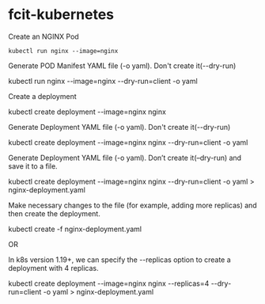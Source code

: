 # fcit-kubernetes

Create an NGINX Pod

```
kubectl run nginx --image=nginx
```

Generate POD Manifest YAML file (-o yaml). Don't create it(--dry-run)

kubectl run nginx --image=nginx --dry-run=client -o yaml

Create a deployment

kubectl create deployment --image=nginx nginx

Generate Deployment YAML file (-o yaml). Don't create it(--dry-run)

kubectl create deployment --image=nginx nginx --dry-run=client -o yaml

Generate Deployment YAML file (-o yaml). Don’t create it(–dry-run) and save it to a file.

kubectl create deployment --image=nginx nginx --dry-run=client -o yaml > nginx-deployment.yaml

Make necessary changes to the file (for example, adding more replicas) and then create the deployment.

kubectl create -f nginx-deployment.yaml


OR

In k8s version 1.19+, we can specify the --replicas option to create a deployment with 4 replicas.

kubectl create deployment --image=nginx nginx --replicas=4 --dry-run=client -o yaml > nginx-deployment.yaml 
